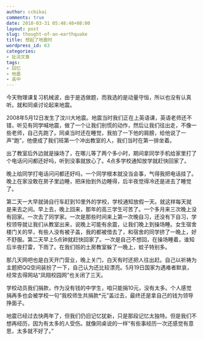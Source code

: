 ```yaml
---
author: ccbikai
comments: true
date: 2010-03-31 05:48:48+08:00
layout: post
slug: thought-of-an-earthquake
title: 想起了地震时
wordpress_id: 63
categories:
- 扯淡文章
tags:
- 回忆
- 地震
- 高中
---
```




今天物理课复习机械波，由于是选做题，而我选的是动量守恒，所以也没有认真听。就和同桌讨论起来地震。

<!-- more -->

2008年5月12日发生了汶川大地震。地震当时我们正在上英语课，英语老师还不错，听见有同学喊地震，做了一个让我们别慌的动作，然后让我们往出走，不像一些老师，自己先跑了。同桌当时还在睡觉，我拍了一下他的肩膀，给他说了一声“跑”，他便成了我们班第一个冲出教室的人，我们当时在第一排坐着。

出了教室后外边就是操场了，在哪儿等了两个多小时，期间拿同学手机给家里打了个电话问问都还好吗，听到没事就放心了。4点多学校通知放学就赶快回家了。

晚上给同学打电话问问都还好吗，一个同学根本就没当会事，气得我把电话挂了。晚上在家没敢在房子里边睡，把床抬到外边睡得，后半夜觉得冷还是进去了睡觉了。

第二天一大早就骑自行车赶到10里外的学校，学校通知放假一天。就这样每天就是来去之间。早上去，晚上回来，那年的高三学生可苦了。一个多月来三次晚上没有回家。一次去了同学家。一次是那些时间来上第一次晚自习，还没有下自习，学校领导就让我们从教室出来，说晚上可能有余震，让我们晚上到操场睡。女生宿舍楼门关的早，有些人没有被子盖，我的都被借去了，和宿舍的同学挤了一晚上，好不舒服。第二天早上5点钟就赶快回家了。一次是自己不想回，在操场睡着，谁知后半夜打雷，下雨了。在我们班的土房教室躲了一晚上，蚊子特别多。

那几天网吧也是白天开门营业，晚上关门，白天有时还把人往出赶。自己以祈祷为主题把QQ空间装扮了一下，自己认为还比较漂亮。5月19日国家为遇难者默哀，经常去得网站“凤翔校园网”也关闭了三天。

学校动员我们捐款，作为没有钱的中学生，咱只能捐10元，没有太多。个人感觉捐再多也会被学校一句“我校师生共捐款*元”盖过去，最终还是拿自己的钱为领导挣面子。

地震已经过去快两年了，但我们仍旧记忆犹新，只是那段记忆太独特。但是我们不想再经历，因为有太多的人受伤。就像同桌说的一样“有些事经历一次还感觉有意思，太多就不好了。”


